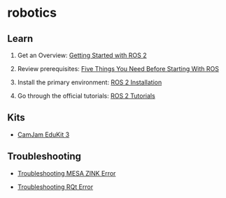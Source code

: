 # robotics

## Learn

1. Get an Overview: [Getting Started with ROS 2](Getting_Started_with_ROS2.md)

2. Review prerequisites: [Five Things You Need Before Starting With ROS](Five_Things_You_Need_Before_Starting_With_ROS.md)

3. Install the primary environment: [ROS 2 Installation](ROS2_Installation.md)

4. Go through the official tutorials: [ROS 2 Tutorials](ROS2_Tutorials.md)

## Kits

* [CamJam EduKit 3](CamJam_EduKit_3.md)

## Troubleshooting

* [Troubleshooting MESA ZINK Error](Troubleshooting_MESA_ZINK_Error.md)

* [Troubleshooting RQt Error](Troubleshooting_RQt_Error.md)